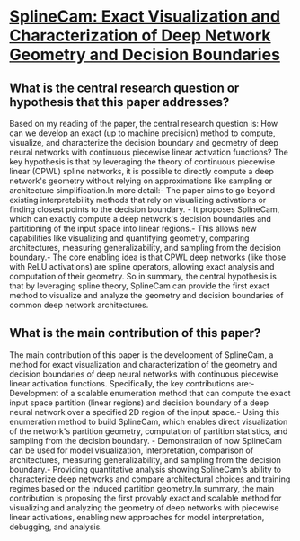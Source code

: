 # [SplineCam: Exact Visualization and Characterization of Deep Network   Geometry and Decision Boundaries](https://arxiv.org/abs/2302.12828)

## What is the central research question or hypothesis that this paper addresses?

Based on my reading of the paper, the central research question is: How can we develop an exact (up to machine precision) method to compute, visualize, and characterize the decision boundary and geometry of deep neural networks with continuous piecewise linear activation functions? The key hypothesis is that by leveraging the theory of continuous piecewise linear (CPWL) spline networks, it is possible to directly compute a deep network's geometry without relying on approximations like sampling or architecture simplification.In more detail:- The paper aims to go beyond existing interpretability methods that rely on visualizing activations or finding closest points to the decision boundary. - It proposes SplineCam, which can exactly compute a deep network's decision boundaries and partitioning of the input space into linear regions.- This allows new capabilities like visualizing and quantifying geometry, comparing architectures, measuring generalizability, and sampling from the decision boundary.- The core enabling idea is that CPWL deep networks (like those with ReLU activations) are spline operators, allowing exact analysis and computation of their geometry. So in summary, the central hypothesis is that by leveraging spline theory, SplineCam can provide the first exact method to visualize and analyze the geometry and decision boundaries of common deep network architectures.


## What is the main contribution of this paper?

The main contribution of this paper is the development of SplineCam, a method for exact visualization and characterization of the geometry and decision boundaries of deep neural networks with continuous piecewise linear activation functions. Specifically, the key contributions are:- Development of a scalable enumeration method that can compute the exact input space partition (linear regions) and decision boundary of a deep neural network over a specified 2D region of the input space.- Using this enumeration method to build SplineCam, which enables direct visualization of the network's partition geometry, computation of partition statistics, and sampling from the decision boundary. - Demonstration of how SplineCam can be used for model visualization, interpretation, comparison of architectures, measuring generalizability, and sampling from the decision boundary.- Providing quantitative analysis showing SplineCam's ability to characterize deep networks and compare architectural choices and training regimes based on the induced partition geometry.In summary, the main contribution is proposing the first provably exact and scalable method for visualizing and analyzing the geometry of deep networks with piecewise linear activations, enabling new approaches for model interpretation, debugging, and analysis.

